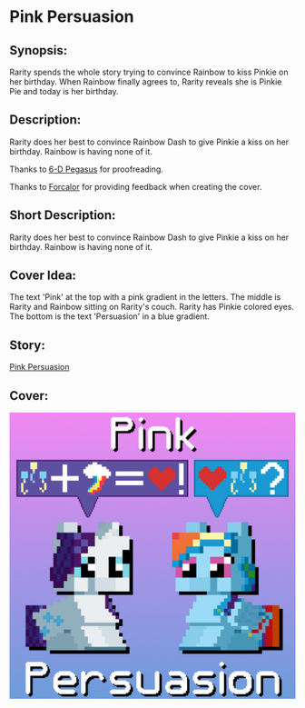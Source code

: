 # Pink Persuasion

## Synopsis:
Rarity spends the whole story trying to convince Rainbow to kiss Pinkie on her birthday. When Rainbow finally agrees to, Rarity reveals she is Pinkie Pie and today is her birthday.

## Description:
Rarity does her best to convince Rainbow Dash to give Pinkie a kiss on her birthday. Rainbow is having none of it.

Thanks to [6-D Pegasus](https://www.fimfiction.net/user/293755/6-D+Pegasus) for proofreading.

Thanks to [Forcalor](https://www.fimfiction.net/user/564657/Forcalor) for providing feedback when creating the cover.

## Short Description:
Rarity does her best to convince Rainbow Dash to give Pinkie a kiss on her birthday. Rainbow is having none of it.

## Cover Idea:
The text 'Pink' at the top with a pink gradient in the letters. The middle is Rarity and Rainbow sitting on Rarity's couch. Rarity has Pinkie colored eyes. The bottom is the text 'Persuasion' in a blue gradient.
## Story:
[Pink Persuasion](./pink-persuasion.md)

## Cover:
![cover](./pink-persuasion-cover-upscaled.png)